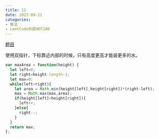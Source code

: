 ```yaml
---
title: 11
date: 2022-09-21
categories: 
- 算法
- LeetCode热题HOT100
---
```


[题目](https://leetcode.cn/problems/container-with-most-water/)

使用双指针，下标靠近内部的时候，只有高度更高才能装更多的水。
```js
var maxArea = function(height) {
  let left=0;
  let right=height.length-1;
  let max=0;
  while(left<right){
    let area = Math.min(height[left],height[right])*(right-left);
    max = Math.max(max,area);
    if(height[left]<height[right]){
      left++;
    }else{
      right--;
    }
  }
  return max;
};
```